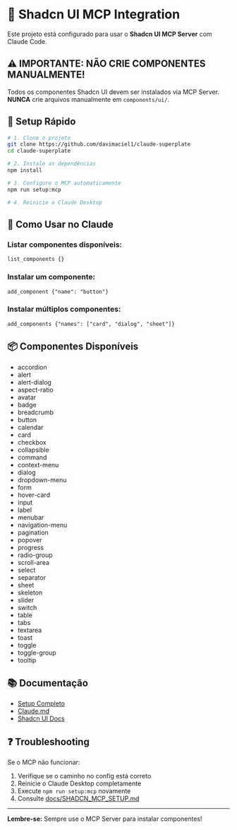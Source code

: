 # 🚀 Shadcn UI MCP Integration

Este projeto está configurado para usar o **Shadcn UI MCP Server** com Claude Code.

## ⚠️ IMPORTANTE: NÃO CRIE COMPONENTES MANUALMENTE!

Todos os componentes Shadcn UI devem ser instalados via MCP Server. **NUNCA** crie arquivos manualmente em `components/ui/`.

## 🔧 Setup Rápido

```bash
# 1. Clone o projeto
git clone https://github.com/davimaciel1/claude-superplate
cd claude-superplate

# 2. Instale as dependências
npm install

# 3. Configure o MCP automaticamente
npm run setup:mcp

# 4. Reinicie o Claude Desktop
```

## 📝 Como Usar no Claude

### Listar componentes disponíveis:
```
list_components {}
```

### Instalar um componente:
```
add_component {"name": "button"}
```

### Instalar múltiplos componentes:
```
add_components {"names": ["card", "dialog", "sheet"]}
```

## 📦 Componentes Disponíveis

- accordion
- alert
- alert-dialog
- aspect-ratio
- avatar
- badge
- breadcrumb
- button
- calendar
- card
- checkbox
- collapsible
- command
- context-menu
- dialog
- dropdown-menu
- form
- hover-card
- input
- label
- menubar
- navigation-menu
- pagination
- popover
- progress
- radio-group
- scroll-area
- select
- separator
- sheet
- skeleton
- slider
- switch
- table
- tabs
- textarea
- toast
- toggle
- toggle-group
- tooltip

## 📚 Documentação

- [Setup Completo](./docs/SHADCN_MCP_SETUP.md)
- [Claude.md](./CLAUDE.md)
- [Shadcn UI Docs](https://ui.shadcn.com)

## ❓ Troubleshooting

Se o MCP não funcionar:

1. Verifique se o caminho no config está correto
2. Reinicie o Claude Desktop completamente
3. Execute `npm run setup:mcp` novamente
4. Consulte [docs/SHADCN_MCP_SETUP.md](./docs/SHADCN_MCP_SETUP.md)

---

**Lembre-se:** Sempre use o MCP Server para instalar componentes!